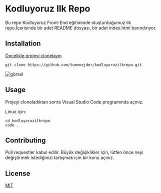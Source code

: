 # Kodluyoruz Ilk Repo

Bu repo Kodluyoruz Front-End eğitiminde oluşturduğumuz ilk repo.İçerisinde bir adet README dosyası, bir adet index.html barındırıyor.

## Installation

[Öncelikle projeyi clonelayın](https://github.com/tumenejder/kodluyoruzilkrepo.git)

```
git clone https://github.com/tumenejder/kodluyoruzilkrepo.git

```

![görsel](https://bilginc.com/blog/proje-yoneticiligi-nedir.jpg)

## Usage

Projeyi cloneladıktan sonra Visual Studio Code programında açınız.

Linux için:

```
cd kodluyoruzilkrepo
code .
```
## Contributing

Pull requestler kabul edilir. Büyük değişiklikler için, lütfen önce neyi değiştirmek istediğinizi tartışmak için bir konu açınız.

## License

[MIT](https://choosealicense.com/licenses/mit/)
